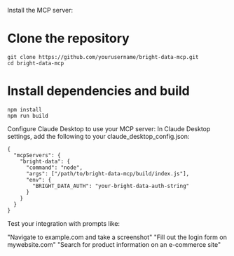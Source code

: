 Install the MCP server:
# Clone the repository

```
git clone https://github.com/yourusername/bright-data-mcp.git
cd bright-data-mcp
```

# Install dependencies and build
```
npm install
npm run build
```
Configure Claude Desktop to use your MCP server:
In Claude Desktop settings, add the following to your claude_desktop_config.json:
```
{
  "mcpServers": {
    "bright-data": {
      "command": "node",
      "args": ["/path/to/bright-data-mcp/build/index.js"],
      "env": {
        "BRIGHT_DATA_AUTH": "your-bright-data-auth-string"
      }
    }
  }
}
```

Test your integration with prompts like:

"Navigate to example.com and take a screenshot"
"Fill out the login form on mywebsite.com"
"Search for product information on an e-commerce site"
